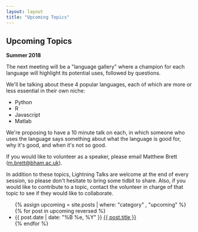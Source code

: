 ```yaml
---
layout: layout
title: "Upcoming Topics"
---
```


<section class="content">

Upcoming Topics
===============

**Summer 2018**

The next meeting will be a "language gallery" where a champion for each language will highlight its potential uses, followed by questions.

We'll be talking about these 4 popular languages, each of which are more or less essential in their own niche:

* Python
* R
* Javascript
* Matlab

We're proposing to have a 10 minute talk on each, in which someone who uses the language says something about what the language is good for, why it's good, and when it's not so good.

If you would like to volunteer as a speaker, please email Matthew Brett (m.brett@bham.ac.uk).


In addition to these topics, Lightning Talks are welcome at the end of every session, so please don't hesitate to bring some tidbit to share. Also, if you would like to contribute to a topic, contact the volunteer in charge of that topic to see if they would like to collaborate.

<ul class="listing">
  {% assign upcoming = site.posts | where: "category" , "upcoming" %}
  {% for post in upcoming reversed %}
  <li>
  <span>{{ post.date | date: "%B %e, %Y" }}</span> <a href="{{ site.url }}{{ post.url }}">{{ post.title }}</a>
  </li>
  {% endfor %}
</ul>
</section>
